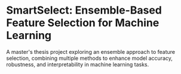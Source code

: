 # SmartSelect: Ensemble-Based Feature Selection for Machine Learning

A master's thesis project exploring an ensemble approach to feature selection, combining multiple methods to enhance model accuracy, robustness, and interpretability in machine learning tasks.
